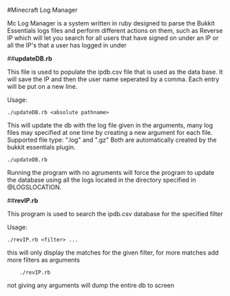 #Minecraft Log Manager

Mc Log Manager is a system written in ruby designed to parse the Bukkit Essentials logs files and perform different actions on them, such as Reverse IP which will let you search for all users that have signed on under an IP or all the IP's that a user has logged in under


##**updateDB.rb**

This file is used to populate the ipdb.csv file that is used as the data base. It will save the IP and then the user name seperated by a comma.  Each entry will be put on a new line.

Usage:

```
./updateDB.rb <absolute pathname>
```

This will update the db with the log file given in the arguments, many log files may specified at one time by creating a new argument for each file.  Supported file type: ".log" and ".gz"  Both are automatically created by the bukkit essentials plugin.

```
./updateDB.rb
```

Running the program with no agruments will force the program to update the database using all the logs located in the directory specified in @LOGSLOCATION.



##**revIP.rb**

This program is used to search the ipdb.csv database for the specified filter

Usage:
```
./revIP.rb <filter> ...
```
this will only display the matches for the given filter, for more matches add more filters as arguments
```
	./revIP.rb
```
not giving any arguments will dump the entire db to screen
